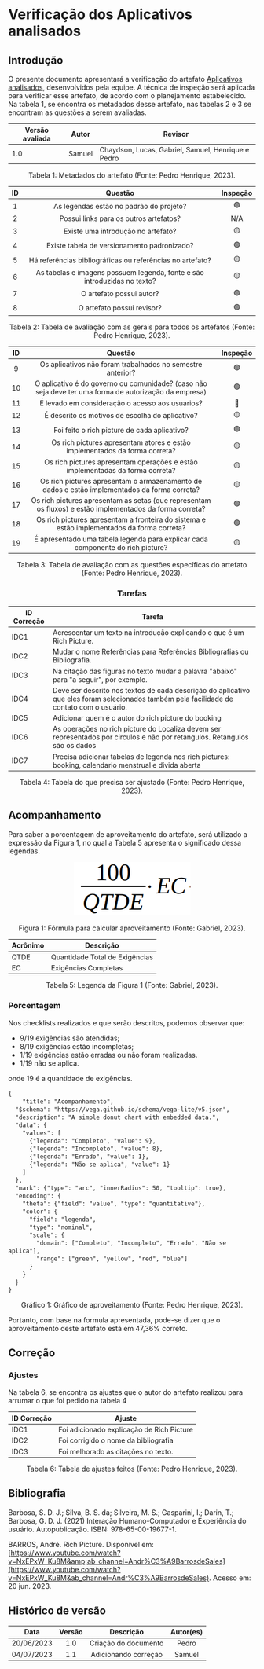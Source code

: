 # Verificação dos Aplicativos analisados

## Introdução

O presente documento apresentará a verificação do artefato [Aplicativos analisados](../../planejamento/aplicativosAnalisados.md), desenvolvidos pela equipe. A técnica de inspeção será aplicada para verificar esse artefato, de acordo com o planejamento estabelecido. Na tabela 1, se encontra os metadados desse artefato, nas tabelas 2 e 3 se encontram as questões a serem avaliadas.

<center>

| Versão avaliada | Autor  | Revisor                                            |
| ---------------- | ------ | -------------------------------------------------- |
| 1.0              | Samuel | Chaydson, Lucas, Gabriel, Samuel, Henrique e Pedro |

</center>

<div style="text-align: center">
<p> Tabela 1: Metadados do artefato (Fonte: Pedro Henrique, 2023). </p>
</div>

| ID |                                 Questão                                 | Inspeção |
| :-: | :-----------------------------------------------------------------------: | :--------: |
| 1 |                 As legendas estão no padrão do projeto?                 |     🟢     |
| 2 |                  Possui links para os outros artefatos?                  |    N/A    |
| 3 |                   Existe uma introdução no artefato?                   |     🟡     |
| 4 |                Existe tabela de versionamento padronizado?                |     🟢     |
| 5 |      Há referências bibliográficas ou referências no artefato?      |     🟡     |
| 6 | As tabelas e imagens possuem legenda, fonte e são introduzidas no texto? |     🟡     |
| 7 |                         O artefato possui autor?                         |     🟢     |
| 8 |                        O artefato possui revisor?                        |     🟢     |

<div style="text-align: center">
<p> Tabela 2: Tabela de avaliação com as gerais para todos os artefatos (Fonte: Pedro Henrique, 2023). </p>
</div>

| ID |                                                  Questão                                                  | Inspeção |
| :-: | :--------------------------------------------------------------------------------------------------------: | :--------: |
| 9 |                        Os aplicativos não foram trabalhados no semestre anterior?                        |     🟢     |
| 10 | O aplicativo é do governo ou comunidade? (caso não seja deve ter uma forma de autorização da empresa) |     🟢     |
| 11 |                             É levado em consideração o acesso aos usuarios?                             |     🔴     |
| 12 |                              É descrito os motivos de escolha do aplicativo?                              |     🟡     |
| 13 |                                Foi feito o rich picture de cada aplicativo?                                |     🟢     |
| 14 |                Os rich pictures apresentam atores e estão implementados da forma correta?                |     🟡     |
| 15 |              Os rich pictures apresentam operações e estão implementadas da forma correta?              |     🟡     |
| 16 |       Os rich pictures apresentam o armazenamento de dados e estão implementados da forma correta?       |     🟡     |
| 17 | Os rich pictures apresentam as setas (que representam os fluxos) e estão implementados da forma correta? |     🟢     |
| 18 |        Os rich pictures apresentam a fronteira do sistema e estão implementados da forma correta?        |     🟢     |
| 19 |              É apresentado uma tabela legenda para explicar cada componente do rich picture?              |     🟡     |

<div style="text-align: center">
<p> Tabela 3: Tabela de avaliação com as questões específicas do artefato (Fonte: Pedro Henrique, 2023). </p>
</div>

<center>

### Tarefas

| ID Correção | Tarefa                                                                                                                                        |
| ------------- | --------------------------------------------------------------------------------------------------------------------------------------------- |
| IDC1          | Acrescentar um texto na introdução explicando o que é um Rich Picture.                                                                     |
| IDC2          | Mudar o nome Referências para Referências Bibliografias ou Bibliografia.                                                                  |
| IDC3          | Na citação das figuras no texto mudar a palavra "abaixo" para "a seguir", por exemplo.                                                      |
| IDC4          | Deve ser descrito nos textos de cada descrição do aplicativo que eles foram selecionados também pela facilidade de contato com o usuário. |
| IDC5          | Adicionar quem é o autor do rich picture do booking                                                                                          |
| IDC6          | As operações no rich picture do Localiza devem ser representados por circulos e não por retangulos. Retangulos são os dados               |
| IDC7          | Precisa adicionar tabelas de legenda nos rich pictures: booking, calendario menstrual e divida aberta                                         |

<div style="text-align: center">
<p> Tabela 4: Tabela do que precisa ser ajustado (Fonte: Pedro Henrique, 2023). </p>
</div>

</center>

## Acompanhamento

Para saber a porcentagem de aproveitamento do artefato, será utilizado a expressão da Figura 1, no qual a Tabela 5 apresenta o significado dessa legendas.

<div style="text-align: center">
<img src="../../../images/formulaCalculoAproveitamento.png"  alt="legenda da fórmula da figura 1"/>

<p> Figura 1: Fórmula para calcular aproveitamento (Fonte: Gabriel, 2023). </p>
</div>

<center>

| Acrônimo | Descrição                     |
| --------- | ------------------------------- |
| QTDE      | Quantidade Total de Exigências |
| EC        | Exigências Completas           |

<div style="text-align: center">
<p> Tabela 5: Legenda da Figura 1 (Fonte: Gabriel, 2023). </p>
</div>

</center>

### Porcentagem

Nos checklists realizados e que serão descritos, podemos observar que:

- 9/19 exigências são atendidas;
- 8/19 exigências estão incompletas;
- 1/19 exigências estão erradas ou não foram realizadas.
- 1/19 não se aplica.

onde 19 é a quantidade de exigências.

```vegalite
{
    "title": "Acompanhamento",
  "$schema": "https://vega.github.io/schema/vega-lite/v5.json",
  "description": "A simple donut chart with embedded data.",
  "data": {
    "values": [
      {"legenda": "Completo", "value": 9},
      {"legenda": "Incompleto", "value": 8},
      {"legenda": "Errado", "value": 1},
      {"legenda": "Não se aplica", "value": 1}
    ]
  },
  "mark": {"type": "arc", "innerRadius": 50, "tooltip": true},
  "encoding": {
    "theta": {"field": "value", "type": "quantitative"},
    "color": {
      "field": "legenda",
      "type": "nominal",
      "scale": {
        "domain": ["Completo", "Incompleto", "Errado", "Não se aplica"],
        "range": ["green", "yellow", "red", "blue"]
      }
    }
  }
}
```

<div style="text-align: center">
<p> Gráfico 1: Gráfico de aproveitamento (Fonte: Pedro Henrique, 2023). </p>
</div>

Portanto, com base na formula apresentada, pode-se dizer que o aproveitamento deste artefato está em 47,36% correto.

## Correção

### Ajustes

Na tabela 6, se encontra os ajustes que o autor do artefato realizou para arrumar o que foi pedido na tabela 4

| ID Correção | Ajuste                                      |
| ------------- | ------------------------------------------- |
| IDC1          | Foi adicionado explicação de Rich Picture |
| IDC2          | Foi corrigido o nome da bibliografia        |
| IDC3          | Foi melhorado as citações no texto.       |

<div style="text-align: center">
<p> Tabela 6: Tabela de ajustes feitos (Fonte: Pedro Henrique, 2023). </p>
</div>

</center>

## Bibliografia

Barbosa, S. D. J.; Silva, B. S. da; Silveira, M. S.; Gasparini, I.; Darin, T.; Barbosa, G. D. J. (2021) Interação Humano-Computador e Experiência do usuário. Autopublicação. ISBN: 978-65-00-19677-1.

BARROS, André. Rich Picture. Disponível em: [https://www.youtube.com/watch?v=NxEPxW_Ku8M&amp;ab_channel=Andr%C3%A9BarrosdeSales](https://www.youtube.com/watch?v=NxEPxW_Ku8M&ab_channel=Andr%C3%A9BarrosdeSales). Acesso em: 20 jun. 2023.

## Histórico de versão

|    Data    | Versão |      Descrição      | Autor(es) |
| :--------: | :-----: | :--------------------: | :-------: |
| 20/06/2023 |   1.0   | Criação do documento |   Pedro   |
| 04/07/2023 |   1.1   | Adicionando correção |  Samuel  |
